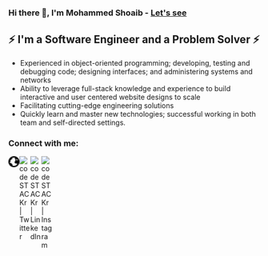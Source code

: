 ### Hi there 👋, I'm **Mohammed Shoaib** - [Let's see][website]

## ⚡ I'm a Software Engineer and a Problem Solver ⚡ 

- Experienced in object-oriented programming; developing, testing and debugging code; designing interfaces; and administering systems and networks
- Ability to leverage full-stack knowledge and experience to build interactive and user centered website designs to scale
- Facilitating cutting-edge engineering solutions 
- Quickly learn and master new technologies; successful working in both team and self-directed settings.


### Connect with me:

[<img align="left" alt="codeSTACKr.com" width="22px" src="https://raw.githubusercontent.com/iconic/open-iconic/master/svg/globe.svg" />][website]
[<img align="left" alt="codeSTACKr | Twitter" width="22px" src="https://cdn.jsdelivr.net/npm/simple-icons@v3/icons/twitter.svg" />][twitter]
[<img align="left" alt="codeSTACKr | LinkedIn" width="22px" src="https://cdn.jsdelivr.net/npm/simple-icons@v3/icons/linkedin.svg" />][linkedin]
[<img align="left" alt="codeSTACKr | Instagram" width="22px" src="https://cdn.jsdelivr.net/npm/simple-icons@v3/icons/instagram.svg" />][instagram]

<br />

[website]: https://shoaib0023.github.io/portfolio/
[twitter]: https://twitter.com/Mohamme98292160
[instagram]: https://www.instagram.com/mshoaib9942/
[linkedin]: https://www.linkedin.com/in/mo-shoaib-94467a18b/
[webdevplaylist]: https://www.youtube.com/playlist?list=PLkwxH9e_vrAJ0WbEsFA9W3I1W-g_BTsbt
[jsplaylist]: https://www.youtube.com/playlist?list=PLkwxH9e_vrALRJKu7wfXby3MKeflhTu6B
[cssplaylist]: https://www.youtube.com/playlist?list=PLkwxH9e_vrALSdvZuEh6gqQdmDoDIoqz4
[reactplaylist]: https://www.youtube.com/playlist?list=PLkwxH9e_vrAK4TdffpxKY3QGyHCpxFcQ0